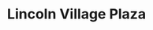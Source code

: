 ---
title: Lincoln Village Plaza
url: /lincoln-village-plaza/
latitude: 39.954
longitude: -83.125
---